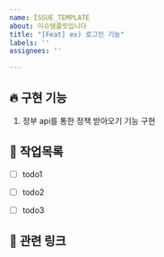 ```yaml
---
name: ISSUE_TEMPLATE
about: 이슈템플릿입니다
title: "[Feat] ex) 로그인 기능"
labels: ''
assignees: ''

---
```


## 🔥 구현 기능
<!-- 구현할 기능에 대해 자세하게 적어주세요. -->
1. 정부 api를 통한 정책 받아오기 기능 구현

## 🚧 작업목록
- [ ] todo1
- [ ] todo2
- [ ] todo3


## 🔗 관련 링크
<!-- 기능과 관련해 참고할 링크가 있다면 적어주세요. 없다면 적지 않아도 됩니다. -->
